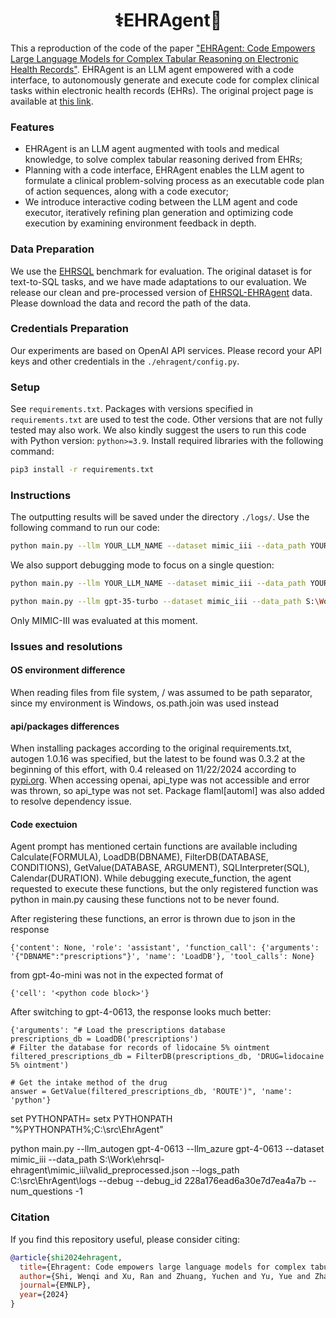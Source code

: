 <div align="center">
<h1> ⚕️EHRAgent🤖 </h1>
</div>

This a reproduction of the code of the paper ["EHRAgent: Code Empowers Large Language Models for Complex Tabular Reasoning on Electronic Health Records"](https://arxiv.org/abs/2401.07128). EHRAgent is an LLM agent empowered with a code interface, to autonomously generate and execute code for complex clinical tasks within electronic health records (EHRs). The original project page is available at [this link](https://wshi83.github.io/EHR-Agent-page/).

### Features

- EHRAgent is an LLM agent augmented with tools and medical knowledge, to solve complex tabular reasoning derived from EHRs;
- Planning with a code interface, EHRAgent enables the LLM agent to formulate a clinical problem-solving process as an executable code plan of action sequences, along with a code executor;
- We introduce interactive coding between the LLM agent and code executor, iteratively refining plan generation and optimizing code execution by examining environment feedback in depth.

### Data Preparation

We use the [EHRSQL](https://github.com/glee4810/EHRSQL) benchmark for evaluation. The original dataset is for text-to-SQL tasks, and we have made adaptations to our evaluation. We release our clean and pre-processed version of [EHRSQL-EHRAgent](https://drive.google.com/file/d/1EE_g3kroKJW_2Op6T2PiZbDSrIQRMtps/view?usp=sharing) data. Please download the data and record the path of the data.

### Credentials Preparation
Our experiments are based on OpenAI API services. Please record your API keys and other credentials in the ``./ehragent/config.py``. 

### Setup

See ``requirements.txt``. Packages with versions specified in ``requirements.txt`` are used to test the code. Other versions that are not fully tested may also work. We also kindly suggest the users to run this code with Python version: ``python>=3.9``. Install required libraries with the following command:

```bash
pip3 install -r requirements.txt
```

### Instructions

The outputting results will be saved under the directory ``./logs/``. Use the following command to run our code:
```bash
python main.py --llm YOUR_LLM_NAME --dataset mimic_iii --data_path YOUR_DATA_PATH --logs_path YOUR_LOGS_PATH --num_questions -1 --seed 0
```

We also support debugging mode to focus on a single question:
```bash
python main.py --llm YOUR_LLM_NAME --dataset mimic_iii --data_path YOUR_DATA_PATH --logs_path YOUR_LOGS_PATH --debug --debug_id QUESTION_ID_TO_DEBUG

python main.py --llm gpt-35-turbo --dataset mimic_iii --data_path S:\Work\ehrsql-ehragent\mimic_iii\valid_preprocessed.json --logs_path C:\src\EhrAgent\logs --debug --debug_id 0d92a1f6eab9515735f242f4 --num_questions -1
```

Only MIMIC-III was evaluated at this moment.

### Issues and resolutions
#### OS environment difference
When reading files from file system, / was assumed to be path separator, since my environment is Windows, os.path.join was used instead

#### api/packages differences
When installing packages according to the original requirements.txt, autogen 1.0.16 was specified, but the latest to be found was 0.3.2 at the beginning of this effort, with 0.4 released on 11/22/2024 according to [pypi.org](https://pypi.org/project/pyautogen/#history). When accessing openai, api_type was not accessible and error was thrown, so api_type was not set. Package flaml[automl] was also added to resolve dependency issue.

#### Code exectuion
Agent prompt has mentioned certain functions are available including Calculate(FORMULA), LoadDB(DBNAME), FilterDB(DATABASE, CONDITIONS), GetValue(DATABASE, ARGUMENT), SQLInterpreter(SQL), Calendar(DURATION). While debugging execute_function, the agent requested to execute these functions, but the only registered function was python in main.py causing these functions not to be never found. 

After registering these functions, an error is thrown due to json in the response
```
{'content': None, 'role': 'assistant', 'function_call': {'arguments': '{"DBNAME":"prescriptions"}', 'name': 'LoadDB'}, 'tool_calls': None}
```
from gpt-4o-mini was not in the expected format of
```
{'cell': '<python code block>'}
```

After switching to gpt-4-0613, the response looks much better:
```
{'arguments': "# Load the prescriptions database
prescriptions_db = LoadDB('prescriptions')
# Filter the database for records of lidocaine 5% ointment
filtered_prescriptions_db = FilterDB(prescriptions_db, 'DRUG=lidocaine 5% ointment')

# Get the intake method of the drug
answer = GetValue(filtered_prescriptions_db, 'ROUTE')", 'name': 'python'}
```
set PYTHONPATH=
setx PYTHONPATH "%PYTHONPATH%;C:\src\EhrAgent"

python main.py --llm_autogen gpt-4-0613 --llm_azure gpt-4-0613 --dataset mimic_iii --data_path S:\Work\ehrsql-ehragent\mimic_iii\valid_preprocessed.json --logs_path C:\src\EhrAgent\logs --debug --debug_id 228a176ead6a30e7d7ea4a7b --num_questions -1


### Citation
If you find this repository useful, please consider citing:
```bibtex
@article{shi2024ehragent,
  title={Ehragent: Code empowers large language models for complex tabular reasoning on electronic health records},
  author={Shi, Wenqi and Xu, Ran and Zhuang, Yuchen and Yu, Yue and Zhang, Jieyu and Wu, Hang and Zhu, Yuanda and Ho, Joyce and Yang, Carl and Wang, May D},
  journal={EMNLP},
  year={2024}
}
```
